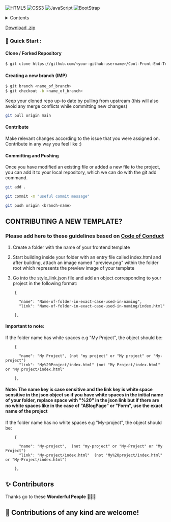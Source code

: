 <img alt="HTML5" src="https://img.shields.io/badge/html5%20-%23E34F26.svg?&style=for-the-badge&logo=html5&logoColor=white"/> <img alt="CSS3" src="https://img.shields.io/badge/css3%20-%231572B6.svg?&style=for-the-badge&logo=css3&logoColor=white"/> <img alt="JavaScript" src="https://img.shields.io/badge/javascript%20-%23323330.svg?&style=for-the-badge&logo=javascript&logoColor=%23F7DF1E"/>
<img alt="BootStrap" src="https://img.shields.io/badge/Bootstrap-563D7C?style=for-the-badge&logo=bootstrap&logoColor=white"/>

<!-- TABLE OF CONTENTS -->
<details>
  <summary>Contents</summary>
  <ul>
<li><a href="/Admin Dashboard/">Admin Dashboard</a></li>
<li><a href="/AmolShelke-portfolio">AmolShelke-portfolio</a></li>
<li><a href="/AnimatedFrontendWebsite">AnimatedFrontendWebsite</a></li>
<li><a href="/Art Gallery Website">Art Gallery Website</a></li>
<li><a href="/Auditions Page">Auditions Page</a></li>
<li><a href="/Bankist Website">Bankist Website</a></li>
<li><a href="/Blog Page Website">Blog Page Website</a></li>
<li><a href="/Books Website Template">Books Website Template</a></li>
<li><a href="/Bootcamp Template">Bootcamp Template</a></li>
<li><a href="/CV Template">CV Template</a></li>
<li><a href="/CakeShopWebsite">CakeShopWebsite</a></li>
<li><a href="/Chinese Restaurant">Chinese Restaurant</a></li>
<li><a href="/Coffee Website Template">Coffee Website Template</a></li>
<li><a href="/Coming Soon">Coming Soon</a></li>
<li><a href="/Covid-19">Covid-19</a></li>
<li><a href="/Dairy Product Website">Dairy Product Website</a></li>
<li><a href="/Dark Form">Dark Form</a></li>
<li><a href="/Dark Theme Responsive Cafe Website">Dark Theme Responsive Cafe Website</a></li>
<li><a href="/Designmodo">Designmodo</a></li>
<li><a href="/Digital Banking">Digital Banking</a></li>
<li><a href="/E commerce Website Template">E commerce Website Template</a></li>
<li><a href="/Festivals In India">Festivals In India</a></li>
<li><a href="/Floor Plans Website">Floor Plans Website</a></li>
<li><a href="/Food Blog">Food Blog</a></li>
<li><a href="/Food Template">Food Template</a></li>
<li><a href="/Github Homepage Clone">Github Homepage Clone</a></li>
<li><a href="/Glassmorphic Profile Card">Glassmorphic Profile Card</a></li>
<li><a href="/Go Daddy Website Clone">Go Daddy Website Clone</a></li>
<li><a href="/Google Clone">Google Clone</a></li>
<li><a href="/Google Forms Clone">Google Forms Clone</a></li>
<li><a href="/Gym Website">Gym Website</a></li>
<li><a href="/Headphone-Landing-Page">Headphone-Landing-Page</a></li>
<li><a href="/Home design">Home design</a></li>
<li><a href="/Indian Monuments Template">Indian Monuments Template</a></li>
<li><a href="/Instagram Clone Frontend">Instagram Clone Frontend</a></li>
<li><a href="/Insurance Landing Page">Insurance Landing Page</a></li>
<li><a href="/Job Finding Website">Job Finding Website</a></li>
<li><a href="/Landing Page">Landing Page</a></li>
<li><a href="/Light Dark Landing Page">Light Dark Landing Page</a></li>
<li><a href="/Local Fast Food">Local Fast Food</a></li>
<li><a href="/Market Share Graph">Market Share Graph</a></li>
<li><a href="/Medical Insurance">Medical Insurance</a></li>
<li><a href="/Microsoft Clone">Microsoft Clone</a></li>
<li><a href="/Microsoft Teams Clone">Microsoft Teams Clone</a></li>
<li><a href="/Mobile_Template">Mobile_Template</a></li>
<li><a href="/ModelWindow">ModelWindow</a></li>
<li><a href="/NFT Viewer">NFT Viewer</a></li>
<li><a href="/Neomorphic Portfolio">Neomorphic Portfolio</a></li>
<li><a href="/NeonScience Clone">NeonScience Clone</a></li>
<li><a href="/Nestle Nutrition Clone">Nestle Nutrition Clone</a></li>
<li><a href="/Obatin - Medicine Landing Page">Obatin - Medicine Landing Page</a></li>
<li><a href="/Online Tutorial Website Template">Online Tutorial Website Template</a></li>
<li><a href="/Organic Retail Website Template">Organic Retail Website Template</a></li>
<li><a href="/Payment Gateway">Payment Gateway</a></li>
<li><a href="/Personal Portfolio Website">Personal Portfolio Website</a></li>
<li><a href="/Pizza Corner">Pizza Corner</a></li>
<li><a href="/PizzaCorner_NewInterface">PizzaCorner_NewInterface</a></li>
<li><a href="/Portfolio">Portfolio</a></li>
<li><a href="/Price Template">Price Template</a></li>
<li><a href="/Product Review Page">Product Review Page</a></li>
<li><a href="/Psychopod Website">Psychopod Website</a></li>
<li><a href="/Recipe Website">Recipe Website</a></li>
<li><a href="/Restaurant Template 3">Restaurant Template 3</a></li>
<li><a href="/Restaurant Template 2">Restaurant Template 2</a></li>
<li><a href="/Restaurant Template">Restaurant Template</a></li>
<li><a href="/SAAS landing page">SAAS landing page</a></li>
<li><a href="/School Website">School Website</a></li>
<li><a href="/Service Section Template">Service Section Template</a></li>
<li><a href="/Shopping Website">Shopping Website</a></li>
<li><a href="/Small-Apps">Small-Apps</a></li>
<li><a href="/Social Media Dashboard">Social Media Dashboard</a></li>
<li><a href="/Space Agency Template">Space Agency Template</a></li>
<li><a href="/Start Page Clone">Start Page Clone</a></li>
<li><a href="/Step By Step Process">Step By Step Process</a></li>
<li><a href="/Tailwind Portfolio">Tailwind Portfolio</a></li>
<li><a href="/Tech Landing page">Tech Landing page</a></li>
<li><a href="/Technology Page">Technology Page</a></li>
<li><a href="/Template Mobile Development Company">Template Mobile Development Company</a></li>
<li><a href="/Tourism Portal">Tourism Portal</a></li>
<li><a href="/Translator Template">Translator Template</a></li>
<li><a href="/Travel Website Template">Travel Website Template</a></li>
<li><a href="/Travel Website">Travel Website</a></li>
<li><a href="/Tribute Page">Tribute Page</a></li>
<li><a href="/University Template 2">University Template 2</a></li>
<li><a href="/University Template">University Template</a></li>
<li><a href="/We design and develop">We design and develop</a></li>
<li><a href="/Weather 1">Weather 1</a></li>
<li><a href="/Weather">Weather</a></li>
<li><a href="/Welcome to lucknow">Welcome to lucknow</a></li>
<li><a href="/Yoga Template 2">Yoga Template 2</a></li>
<li><a href="/Food Website Template">Food Website Template</a></li>
<li><a href="/Login and Signup Page">Login and Signup Page</a></li>
  </ul>
</details>

[Download .zip](https://github.com/readloud/Web-Apps/archive/refs/heads/main.zip)

### 🚀 Quick Start :

#### Clone / Forked Repository

```bash
$ git clone https://github.com/<your-github-username>/Cool-Front-End-Templates
```

#### Creating a new branch (IMP)

```bash
$ git branch <name_of_branch>
$ git checkout -b <name_of_branch>
```

Keep your cloned repo up-to date by pulling from upstream (this will also avoid any merge conflicts while committing new changes)

```bash
git pull origin main
```

#### Contribute

Make relevant changes according to the issue that you were assigned on. Contribute in any way you feel like :) 

#### Committing and Pushing

Once you have modified an existing file or added a new file to the project, you can add it to your local repository, which we can do with the git add command.

```bash
git add .
```

```bash
git commit -m "useful commit message"
```

```bash
git push origin <branch-name>
```

## CONTRIBUTING A NEW TEMPLATE?
### Please add here to these guidelines based on [Code of Conduct](/CODE_OF_CONDUCT.md)

1. Create a folder with the name of your frontend template 

2. Start building inside your folder with an entry file called index.html and after building, attach an image named "preview.png" within the folder root which represents the preview image of your template

3. Go into the style_link.json file and add an object corresponding to your project in the following format:
```
    {
  
      "name": "Name-of-folder-in-exact-case-used-in-naming",
      "link": "Name-of-folder-in-exact-case-used-in-naming/index.html"
  
    },

```
#### Important to note:  
If the folder name has white spaces e.g "My  Project", the object should be:

```
    {
  
      "name": "My Project", (not "my project" or "My project" or "My-project")
      "link": "My%20Project/index.html" (not "My Project/index.html" or "My project/index.html"
  
    },

```
#### Note: The name key is case sensitive and the link key is white space sensitive in the json object so if you have white spaces in the initial name of your folder, replace space with "%20" in the json link but if there are no white spaces like in the case of "ABlogPage" or "Form", use the exact name of the project

If the folder name has no white spaces e.g "My-project", the object should be:

```
    {
  
      "name": "My-project",  (not "my-project" or "My-Project" or "My Project")
      "link": "My-project/index.html"  (not "My%20project/index.html" or "My-Project/index.html")
  
    },

```
 
## ✨ Contributors

Thanks go to these **Wonderful People** 👨🏻‍💻

## 🚀 **Contributions** of any kind are welcome!
